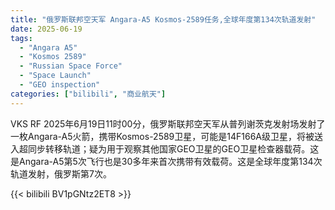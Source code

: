 ```yaml
---
title: "俄罗斯联邦空天军 Angara-A5 Kosmos-2589任务,全球年度第134次轨道发射"
date: 2025-06-19
tags:
  - "Angara A5"
  - "Kosmos 2589"
  - "Russian Space Force"
  - "Space Launch"
  - "GEO inspection"
categories: ["bilibili", "商业航天"]
---
```


VKS RF
2025年6月19日11时00分，俄罗斯联邦空天军从普列谢茨克发射场发射了一枚Angara-A5火箭，携带Kosmos-2589卫星，可能是14F166A级卫星，将被送入超同步转移轨道；疑为用于观察其他国家GEO卫星的GEO卫星检查器载荷。这是Angara-A5第5次飞行也是30多年来首次携带有效载荷。这是全球年度第134次轨道发射，俄罗斯第7次。

{{< bilibili BV1pGNtz2ET8 >}}